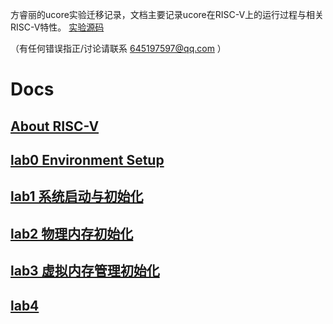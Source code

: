 方睿丽的ucore实验迁移记录，文档主要记录ucore在RISC-V上的运行过程与相关RISC-V特性。
[实验源码](https://github.com/ring00/ucore_os_lab/tree/riscv32)

（有任何错误指正/讨论请联系 645197597@qq.com ）

# Docs

## [About RISC-V](https://github.com/rllly/ucore_on_riscv_recordings/blob/master/docs/About%20RISC-V.md)

## [lab0 Environment Setup](https://github.com/rllly/ucore_on_riscv_recordings/blob/master/docs/lab0.md#lab0-%E5%AE%9E%E9%AA%8C%E7%8E%AF%E5%A2%83%E9%85%8D%E7%BD%AE)

## [lab1 系统启动与初始化](https://github.com/rllly/ucore_on_riscv_recordings/blob/master/docs/Lab1_instructions.md#lab1)

## [lab2 物理内存初始化](https://github.com/rllly/ucore_on_riscv_recordings/blob/master/docs/Lab2_instructions.md#lab2-%E7%89%A9%E7%90%86%E5%86%85%E5%AD%98%E7%AE%A1%E7%90%86)

## [lab3 虚拟内存管理初始化](https://github.com/rllly/ucore_on_riscv_recordings/blob/master/docs/Lab3_instructions.md#lab3)

## [lab4 ](https://github.com/rllly/ucore_on_riscv_recordings/blob/master/docs/Lab4_instructions.md#lab4-%E5%86%85%E6%A0%B8%E7%BA%BF%E7%A8%8B%E7%9A%84%E7%AE%A1%E7%90%86)

